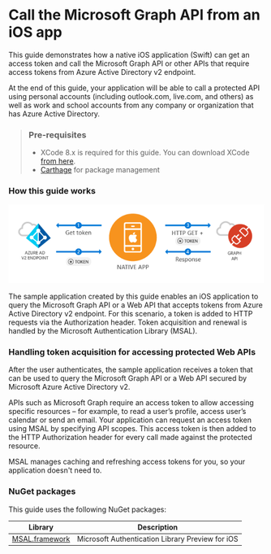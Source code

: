 
# Call the Microsoft Graph API from an iOS app

This guide demonstrates how a native iOS application (Swift) can get an access token and call the Microsoft Graph API or other APIs that require access tokens from Azure Active Directory v2 endpoint.

At the end of this guide, your application will be able to call a protected API using personal accounts (including outlook.com, live.com, and others) as well as work and school accounts from any company or organization that has Azure Active Directory.

> ### Pre-requisites
> - XCode 8.x is required for this guide. You can download XCode [from here](https://geo.itunes.apple.com/us/app/xcode/id497799835?mt=12 "XCode Download URL").
> - [Carthage](https://github.com/Carthage/Carthage) for package management

### How this guide works

![How this guide works](media/active-directory-mobileanddesktopapp-ios-introduction/iosintro.png)

The sample application created by this guide enables an iOS application to query the Microsoft Graph API or a Web API that accepts tokens from Azure Active Directory v2 endpoint. For this scenario, a token is added to HTTP requests via the Authorization header. Token acquisition and renewal is handled by the Microsoft Authentication Library (MSAL).


### Handling token acquisition for accessing protected Web APIs

After the user authenticates, the sample application receives a token that can be used to query the Microsoft Graph API or a Web API secured by Microsoft Azure Active Directory v2.

APIs such as Microsoft Graph require an access token to allow accessing specific resources – for example, to read a user’s profile, access user’s calendar or send an email. Your application can request an access token using MSAL by specifying API scopes. This access token is then added to the HTTP Authorization header for every call made against the protected resource.

MSAL manages caching and refreshing access tokens for you, so your application doesn't need to.


### NuGet packages

This guide uses the following NuGet packages:

|Library|Description|
|---|---|
|[MSAL.framework](https://github.com/AzureAD/microsoft-authentication-library-for-objc)|Microsoft Authentication Library Preview for iOS|

